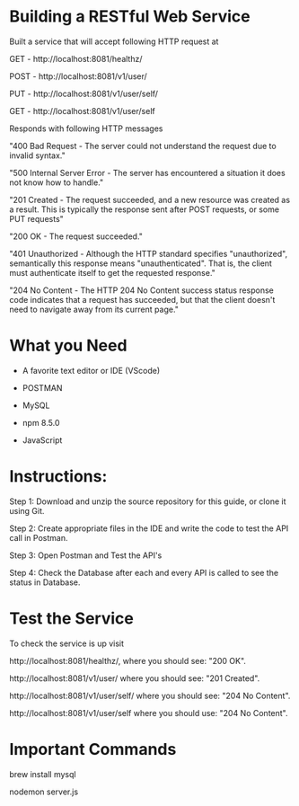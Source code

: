 # Building a RESTful Web Service

Built a service that will accept following HTTP request at 

GET - http://localhost:8081/healthz/

POST - http://localhost:8081/v1/user/

PUT - http://localhost:8081/v1/user/self/

GET - http://localhost:8081/v1/user/self

Responds with following HTTP messages

"400 Bad Request - The server could not understand the request due to invalid syntax."

"500 Internal Server Error - The server has encountered a situation it does not know how to handle."

"201 Created - The request succeeded, and a new resource was created as a result. This is typically the response sent after POST requests, or some PUT requests"

"200 OK - The request succeeded."

"401 Unauthorized - Although the HTTP standard specifies "unauthorized", semantically this response means "unauthenticated". That is, the client must authenticate itself to get the requested response."

"204 No Content - The HTTP 204 No Content success status response code indicates that a request has succeeded, but that the client doesn't need to navigate away from its current page."

# What you Need 

* A favorite text editor or IDE (VScode)

* POSTMAN

* MySQL

* npm 8.5.0

* JavaScript

# Instructions:

Step 1: Download and unzip the source repository for this guide, or clone it using Git.

Step 2: Create appropriate files in the IDE and write the code to test the API call in Postman.

Step 3: Open Postman and Test the API's

Step 4: Check the Database after each and every API is called to see the status in Database. 


# Test the Service

To check the service is up visit 

http://localhost:8081/healthz/, where you should see: "200 OK".

http://localhost:8081/v1/user/ where you should see: "201 Created".

http://localhost:8081/v1/user/self/ where you should see: "204 No Content".

http://localhost:8081/v1/user/self where you should use: "204 No Content".

# Important Commands

brew install mysql

nodemon server.js 
